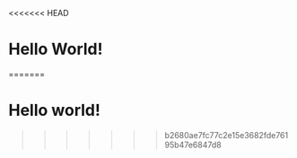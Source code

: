 <<<<<<< HEAD
# Hello World!
=======
# Hello world!
>>>>>>> b2680ae7fc77c2e15e3682fde76195b47e6847d8
